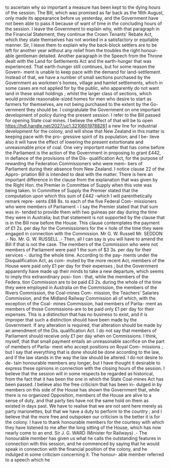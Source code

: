 to ascertain why so important a measure has been kept to the dying hours of the session. The Bill, which was promised as far back as the 16th August, only made its appearance before us yesterday, and the Government have not been able to pass it because of want of time in the concluding hours of the session. I leave the Government to explain why, with that paragraph in the Financial Statement, they continue the Crown Tenants' Rebate Act, which they state themselves has not worked in a satisfactory or equitable manner. Sir, I leave them to explain why the back-block settlers are to be left for another year without any relief from the troubles the right honour- able gentleman detailed. Another paragraph in the Speech from the Throne dealt with the Land for Settlements Act and the earth-hunger that was experienced. That earth-hunger still continues, but for some reason the Govern- ment is unable to keep pace with the demand for land-settlement. Instead of that, we have a number of small sections purchased by the Government as workmen's homes, village and hamlet settlements, which in some cases are not applied for by the public, who apparently do not want land in these small holdings ; whilst the larger class of sections, which would provide reasonable-sized homes for men who desire to start as farmers for themselves, are not being purchased to the extent by the Go- vernment they should be. I congratulate the Government on one important development of policy during the present session. I refer to the Bill passed for opening State coal mines. I believe the effect of that will be to open https://hdl.handle.net/2027/uc1.32106019788261 a new line for industrial development for the colony, and will show that New Zealand in this matter is keeping pace with the pro- gressive spirit of its population; and I be- lieve also it will have the effect of lowering the present extortionate and unreasonable price of coal. One very important matter that has come before the Parliament is the action of the Government in proposing to grant £442, in defiance of the provisions of the Dis- qualification Act, for the purpose of rewarding the Federation Commissioners who were mem- bers of Parliament during their absence from New Zealand. I notice clause 22 of the Appro- priation Bill is intended to deal with the matter. There is here an important difference in the clause from the explanation that was given by the Right Hon. the Premier in Committee of Supply when this vote was being taken. In Committee of Supply the Premier stated that the computation upon which this sum of £442 -which I will parenthetically remark repre- sents £88 8s. to each of the five Federal Com- missioners who were members of Parliament - I say the Premier stated that that sum was in- tended to provide them with two guineas per day during the time they were in Australia; but that statement is not supported by the clause that is in the Bill now before the House. This clause contemplates the payment of £1 2s. per day for the Commissioners for the « hole of the time they were engaged in connection with the Commission. Mr G. W. Russell Mr. SEDDON .- No. Mr. G. W. RUSSELL .- Then, all I can say is you will have to amend the Bill if that is not the case. The members of the Commission who were not members of Parliament were paid 1 the sum of $3 3s. per day for their services \-. during the whole time. According to the pay- ments under the Disqualification Act, as com- muted by the more recent Act, members of the House were paid only £1 per day for their expenses ; but the Government apparently have made up their minds to take a new departure, which seems to imply this extraordinary posi- tion : that, while the members of the Federa. tion Commission are to be paid £3 2s. during the whole of the time they were employed in Australia on the Commission, the members of the Rivers Commission, the Coal-mines Com- mission, the Teachers' Salaries Commission, and the Midland Railway Commission all of which, with the exception of the Coal- mines Commission, had members of Parlia- ment as members of those Commissions-are to be paid only £1 per day for their expenses. This is a distinction that has no business to exist, and it is improper that such a distinction should have been made by the Government. If any alteration is required, that alteration should be made by an amendment of the Dis. qualification Act. I do not say that members of Parliament should receive only £1 per day when on Commissions. I think, myself, that that small payment entails an unreasonable sacrifice on the part of members of Parlia- ment who accept positions on Royal Com- missions ; but I say that everything that is done should be done according to the law, and if the law stands in the way the law should be altered. I do not desire to de- tain honourable members any longer, but I have thought it desirable to express these opinions in connection with the closing hours of the session. I believe that the session will in some respects be regarded as historical, from the fact that it has been the one in which the State Coal-mines Act has been passed. I believe also the free criticism that has been in- dulged in by members on this side of the House has shown the Government that, while there is no organized Opposition, members of the House are alive to a sense of duty, and that party ties have not the same hold on them as existed in days past. We have to realise that we are not sent here merely as party marionettes, but that we have a duty to perform to the country ; and I believe that the more free and outspoken our criticism is the better it is for the colony. I have to thank honourable members for the courtesy with which they have listened to me after the long sitting of the House, which has now nearly come to an end. Sir J. G. WARD (Minister for Railways) .- The honourable member has given us what he calls the outstanding features in connection with this session, and he commenced by saying that he would speak in connection with the financial position of the colony, and he indulged in some criticism concerning it. The honour- able member referred to a speech which he 